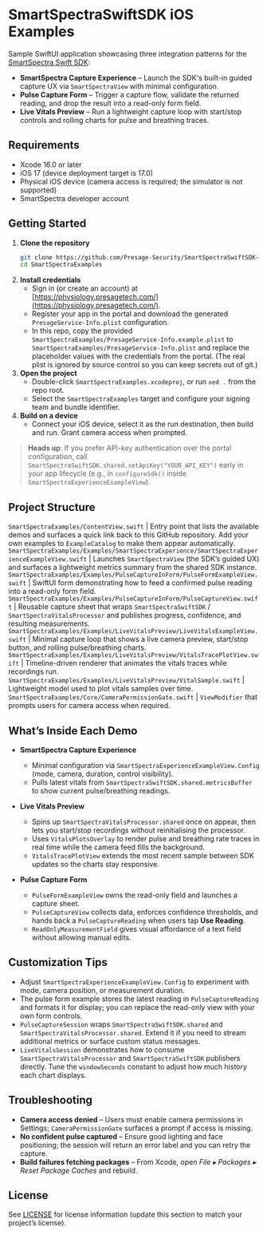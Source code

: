# SmartSpectraSwiftSDK iOS Examples

Sample SwiftUI application showcasing three integration patterns for the [SmartSpectra Swift SDK](https://github.com/Presage-Security/SmartSpectra):

- **SmartSpectra Capture Experience** – Launch the SDK's built-in guided capture UX via `SmartSpectraView` with minimal configuration.
- **Pulse Capture Form** – Trigger a capture flow, validate the returned reading, and drop the result into a read-only form field.
- **Live Vitals Preview** – Run a lightweight capture loop with start/stop controls and rolling charts for pulse and breathing traces.

## Requirements

- Xcode 16.0 or later
- iOS 17 (device deployment target is 17.0)
- Physical iOS device (camera access is required; the simulator is not supported)
- SmartSpectra developer account

## Getting Started

1. **Clone the repository**
   ```bash
   git clone https://github.com/Presage-Security/SmartSpectraSwiftSDK-Examples.git
   cd SmartSpectraExamples
   ```
2. **Install credentials**
   - Sign in (or create an account) at [https://physiology.presagetech.com/](https://physiology.presagetech.com/).
   - Register your app in the portal and download the generated `PresageService-Info.plist` configuration.
   - In this repo, copy the provided `SmartSpectraExamples/PresageService-Info.example.plist` to `SmartSpectraExamples/PresageService-Info.plist` and replace the placeholder values with the credentials from the portal. (The real plist is ignored by source control so you can keep secrets out of git.)
3. **Open the project**
   - Double-click `SmartSpectraExamples.xcodeproj`, or run `xed .` from the repo root.
   - Select the `SmartSpectraExamples` target and configure your signing team and bundle identifier.
4. **Build on a device**
   - Connect your iOS device, select it as the run destination, then build and run. Grant camera access when prompted.

> **Heads up**: If you prefer API-key authentication over the portal configuration, call `SmartSpectraSwiftSDK.shared.setApiKey("YOUR_API_KEY")` early in your app lifecycle (e.g., in `configureSdk()` inside `SmartSpectraExperienceExampleView`).

## Project Structure

`SmartSpectraExamples/ContentView.swift` | Entry point that lists the available demos and surfaces a quick link back to this GitHub repository. Add your own examples to `ExampleCatalog` to make them appear automatically.
`SmartSpectraExamples/Examples/SmartSpectraExperience/SmartSpectraExperienceExampleView.swift` | Launches `SmartSpectraView` (the SDK’s guided UX) and surfaces a lightweight metrics summary from the shared SDK instance.
`SmartSpectraExamples/Examples/PulseCaptureInForm/PulseFormExampleView.swift` | SwiftUI form demonstrating how to feed a confirmed pulse reading into a read-only form field.
`SmartSpectraExamples/Examples/PulseCaptureInForm/PulseCaptureView.swift` | Reusable capture sheet that wraps `SmartSpectraSwiftSDK` / `SmartSpectraVitalsProcessor` and publishes progress, confidence, and resulting measurements.
`SmartSpectraExamples/Examples/LiveVitalsPreview/LiveVitalsExampleView.swift` | Minimal capture loop that shows a live camera preview, start/stop button, and rolling pulse/breathing charts.
`SmartSpectraExamples/Examples/LiveVitalsPreview/VitalsTracePlotView.swift` | Timeline-driven renderer that animates the vitals traces while recordings run.
`SmartSpectraExamples/Examples/LiveVitalsPreview/VitalSample.swift` | Lightweight model used to plot vitals samples over time.
`SmartSpectraExamples/Core/CameraPermissionGate.swift` | `ViewModifier` that prompts users for camera access when required.

## What’s Inside Each Demo

- **SmartSpectra Capture Experience**
  - Minimal configuration via `SmartSpectraExperienceExampleView.Config` (mode, camera, duration, control visibility).
  - Pulls latest vitals from `SmartSpectraSwiftSDK.shared.metricsBuffer` to show current pulse/breathing readings.

- **Live Vitals Preview**
  - Spins up `SmartSpectraVitalsProcessor.shared` once on appear, then lets you start/stop recordings without reinitialising the processor.
  - Uses `VitalsPlotsOverlay` to render pulse and breathing rate traces in real time while the camera feed fills the background.
  - `VitalsTracePlotView` extends the most recent sample between SDK updates so the charts stay responsive.

- **Pulse Capture Form**
  - `PulseFormExampleView` owns the read-only field and launches a capture sheet.
  - `PulseCaptureView` collects data, enforces confidence thresholds, and hands back a `PulseCaptureReading` when users tap **Use Reading**.
  - `ReadOnlyMeasurementField` gives visual affordance of a text field without allowing manual edits.

## Customization Tips

- Adjust `SmartSpectraExperienceExampleView.Config` to experiment with mode, camera position, or measurement duration.
- The pulse form example stores the latest reading in `PulseCaptureReading` and formats it for display; you can replace the read-only view with your own form controls.
- `PulseCaptureSession` wraps `SmartSpectraSwiftSDK.shared` and `SmartSpectraVitalsProcessor.shared`. Extend it if you need to stream additional metrics or surface custom status messages.
- `LiveVitalsSession` demonstrates how to consume `SmartSpectraVitalsProcessor` and `SmartSpectraSwiftSDK` publishers directly. Tune the `windowSeconds` constant to adjust how much history each chart displays.

## Troubleshooting

- **Camera access denied** – Users must enable camera permissions in Settings; `CameraPermissionGate` surfaces a prompt if access is missing.
- **No confident pulse captured** – Ensure good lighting and face positioning; the session will return an error label and you can retry the capture.
- **Build failures fetching packages** – From Xcode, open *File ▸ Packages ▸ Reset Package Caches* and rebuild.

## License

See [LICENSE](LICENSE) for license information (update this section to match your project’s license).
